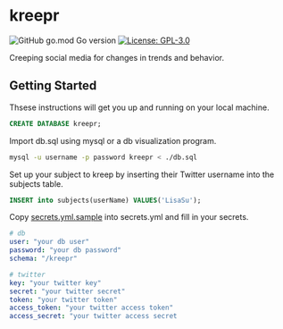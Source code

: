 # kreepr
![GitHub go.mod Go version](https://img.shields.io/github/go-mod/go-version/80-am/kreepr)
[![License: GPL-3.0](https://img.shields.io/github/license/80-am/kreepr)](https://opensource.org/licenses/GPL-3.0)

Creeping social media for changes in trends and behavior.

## Getting Started
Thsese instructions will get you up and running on your local machine.

```sql
CREATE DATABASE kreepr;
```

Import db.sql using mysql or a db visualization program.
```bash
mysql -u username -p password kreepr < ./db.sql
```

Set up your subject to kreep by inserting their Twitter username into the subjects table. 

```sql
INSERT into subjects(userName) VALUES('LisaSu');
```

Copy [secrets.yml.sample](secrets.yml.sample) into secrets.yml and fill in your secrets.

```yml
# db
user: "your db user"
password: "your db password"
schema: "/kreepr"

# twitter
key: "your twitter key"
secret: "your twitter secret" 
token: "your twitter token"
access_token: "your twitter access token"
access_secret: "your twitter access secret
```